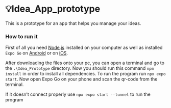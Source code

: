 # 💡Idea_App_prototype

This is a prototype for an app that helps you manage your ideas.

### How to run it

First of all you need [Node.js](https://nodejs.org/enhttps:/) installed on your computer as well as installed `Expo Go` on [Android](https://play.google.com/store/search?q=expo%20go&c=apps&hl=de_CH&gl=UShttps:/) or on [iOS](https://apps.apple.com/ch/app/expo-go/id982107779https:/).

After downloading the files onto your pc, you can open a terminal and go to the
`.\Idea_Prototype` directory. Now you should run this command `npm install` in order to install all dependencies. To run the program run `npx expo start`. Now open Expo Go on your phone and scan the qr-code from the
terminal.

If it doesn’t connect properly use ```npx expo start --tunnel``` to run the program
